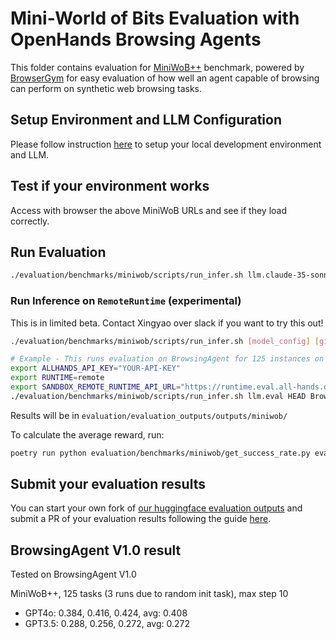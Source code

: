 # Mini-World of Bits Evaluation with OpenHands Browsing Agents

This folder contains evaluation for [MiniWoB++](https://miniwob.farama.org/) benchmark, powered by [BrowserGym](https://github.com/ServiceNow/BrowserGym) for easy evaluation of how well an agent capable of browsing can perform on synthetic web browsing tasks.

## Setup Environment and LLM Configuration

Please follow instruction [here](../../README.md#setup) to setup your local development environment and LLM.

## Test if your environment works

Access with browser the above MiniWoB URLs and see if they load correctly.

## Run Evaluation

```sh
./evaluation/benchmarks/miniwob/scripts/run_infer.sh llm.claude-35-sonnet-eval
```

### Run Inference on `RemoteRuntime` (experimental)

This is in limited beta. Contact Xingyao over slack if you want to try this out!

```bash
./evaluation/benchmarks/miniwob/scripts/run_infer.sh [model_config] [git-version] [agent] [note] [eval_limit] [num_workers]

# Example - This runs evaluation on BrowsingAgent for 125 instances on miniwob, with 2 workers running in parallel
export ALLHANDS_API_KEY="YOUR-API-KEY"
export RUNTIME=remote
export SANDBOX_REMOTE_RUNTIME_API_URL="https://runtime.eval.all-hands.dev"
./evaluation/benchmarks/miniwob/scripts/run_infer.sh llm.eval HEAD BrowsingAgent "" 125 2
```

Results will be in `evaluation/evaluation_outputs/outputs/miniwob/`

To calculate the average reward, run:

```sh
poetry run python evaluation/benchmarks/miniwob/get_success_rate.py evaluation/evaluation_outputs/outputs/miniwob/SOME_AGENT/EXP_NAME/output.jsonl
```

## Submit your evaluation results

You can start your own fork of [our huggingface evaluation outputs](https://huggingface.co/spaces/OpenHands/evaluation) and submit a PR of your evaluation results following the guide [here](https://huggingface.co/docs/hub/en/repositories-pull-requests-discussions#pull-requests-and-discussions).

## BrowsingAgent V1.0 result

Tested on BrowsingAgent V1.0

MiniWoB++, 125 tasks (3 runs due to random init task), max step 10

- GPT4o: 0.384, 0.416, 0.424, avg: 0.408
- GPT3.5: 0.288, 0.256, 0.272, avg: 0.272
